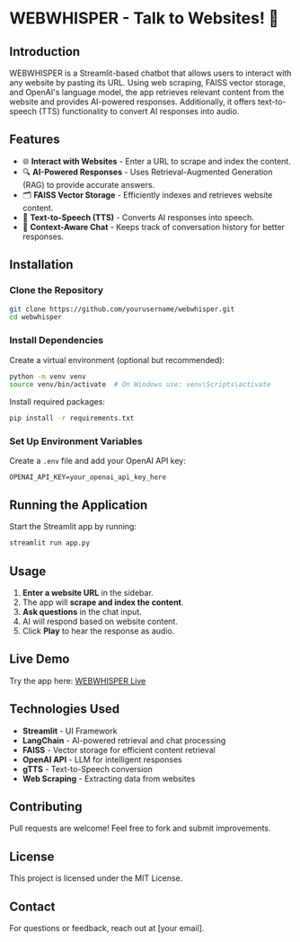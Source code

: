 # WEBWHISPER - Talk to Websites! 🚀

## Introduction
WEBWHISPER is a Streamlit-based chatbot that allows users to interact with any website by pasting its URL. Using web scraping, FAISS vector storage, and OpenAI's language model, the app retrieves relevant content from the website and provides AI-powered responses. Additionally, it offers text-to-speech (TTS) functionality to convert AI responses into audio.

## Features
- 🌐 **Interact with Websites** - Enter a URL to scrape and index the content.
- 🔍 **AI-Powered Responses** - Uses Retrieval-Augmented Generation (RAG) to provide accurate answers.
- 🗂 **FAISS Vector Storage** - Efficiently indexes and retrieves website content.
- 🎤 **Text-to-Speech (TTS)** - Converts AI responses into speech.
- 🔄 **Context-Aware Chat** - Keeps track of conversation history for better responses.

## Installation


### Clone the Repository
```sh
git clone https://github.com/yourusername/webwhisper.git
cd webwhisper
```

### Install Dependencies
Create a virtual environment (optional but recommended):
```sh
python -m venv venv
source venv/bin/activate  # On Windows use: venv\Scripts\activate
```

Install required packages:
```sh
pip install -r requirements.txt
```

### Set Up Environment Variables
Create a `.env` file and add your OpenAI API key:
```
OPENAI_API_KEY=your_openai_api_key_here
```

## Running the Application
Start the Streamlit app by running:
```sh
streamlit run app.py
```

## Usage
1. **Enter a website URL** in the sidebar.
2. The app will **scrape and index the content**.
3. **Ask questions** in the chat input.
4. AI will respond based on website content.
5. Click **Play** to hear the response as audio.

## Live Demo
Try the app here: [WEBWHISPER Live](https://webwhisper.streamlit.app/)

## Technologies Used
- **Streamlit** - UI Framework
- **LangChain** - AI-powered retrieval and chat processing
- **FAISS** - Vector storage for efficient content retrieval
- **OpenAI API** - LLM for intelligent responses
- **gTTS** - Text-to-Speech conversion
- **Web Scraping** - Extracting data from websites

## Contributing
Pull requests are welcome! Feel free to fork and submit improvements.

## License
This project is licensed under the MIT License.

## Contact
For questions or feedback, reach out at [your email].
